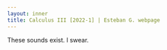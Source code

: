 ```yaml
---
layout: inner
title: Calculus III [2022-1] | Esteban G. webpage
---
```


<p>These sounds exist. I swear.</p>
